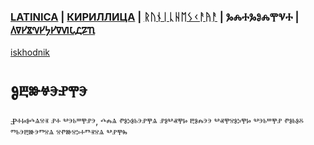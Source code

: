 ### [LATINICA](../Latn/Obucheniye.md) | [КИРИЛЛИЦА](../Cyrl/Обучение.md) | [ᚱᚢᚾᛁᚳᚺᛖᛊᚲᚨᚤᚨ](../Runr/ᛟᛒᚢᚳᚺᛖᚾᛁᚤᛖ.md) | ⰃⰎⰀⰃⰑⰎⰉⰜⰀ | [𐍓𐍠𐍔𐍮𐍝𐍔𐍟𐍔𐍠𐍜𐍡𐍚𐍐𐍴](../Perm/𐍞𐍑𐍣𐍤𐍔𐍝𐍙𐍔.md)
[iskhodnik](./KNIGA/Obucheniye.md)

#  Ⱁⰱⱆⱍⰵⱀⰹⰵ

Ⱀⰰⱈⱁⰴⱑⱄⱐ ⱀⰰ ⰲⰵⱃⱎⰹⱀⰵ, ⰴⰾⱑ ⱂⱁⰽⱁⱃⰵⱀⰹⱑ ⱀⱁⰲⱏⰹⱈ ⰱⱁⰾⰵⰵ ⰲⱏⰹⱄⱁⰽⰹⱈ ⰲⰵⱃⱎⰹⱀ ⱂⱁⱃⱁⰻ ⱅⱃⰵⰱⱆⰵⱅⱄⱑ ⱄⱂⱆⱄⰽⰰⱅⱐⱄⱑ ⰲⱀⰹⰸ

